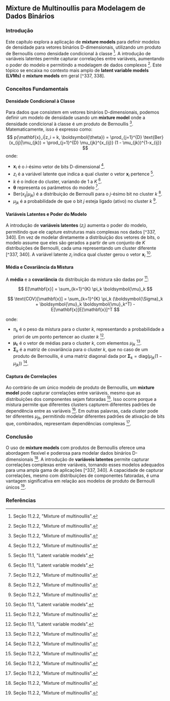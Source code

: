 ## Mixture de Multinoullis para Modelagem de Dados Binários
### Introdução
Este capítulo explora a aplicação de **mixture models** para definir modelos de densidade para vetores binários D-dimensionais, utilizando um produto de Bernoullis como densidade condicional à classe [^340]. A introdução de variáveis latentes permite capturar correlações entre variáveis, aumentando o poder do modelo e permitindo a modelagem de dados complexos [^340]. Este tópico se encaixa no contexto mais amplo de **latent variable models (LVMs)** e **mixture models** em geral [^337, 338].

### Conceitos Fundamentais
#### Densidade Condicional à Classe
Para dados que consistem em vetores binários D-dimensionais, podemos definir um modelo de densidade usando um **mixture model** onde a densidade condicional à classe é um produto de Bernoullis [^340]. Matematicamente, isso é expresso como:
$$ p(\mathbf{x}_i|z_i = k, \boldsymbol{\theta}) = \prod_{j=1}^{D} \text{Ber}(x_{ij}|\mu_{jk}) = \prod_{j=1}^{D} \mu_{jk}^{x_{ij}} (1 - \mu_{jk})^{1-x_{ij}} $$
onde:
*   $\mathbf{x}_i$ é o *i*-ésimo vetor de bits D-dimensional [^340].
*   $z_i$ é a variável latente que indica a qual cluster o vetor $\mathbf{x}_i$ pertence [^337].
*   $k$ é o índice do cluster, variando de 1 a *K* [^337].
*   $\boldsymbol{\theta}$ representa os parâmetros do modelo [^340].
*   $\text{Ber}(x_{ij}|\mu_{jk})$ é a distribuição de Bernoulli para o *j*-ésimo bit no cluster *k* [^340].
*   $\mu_{jk}$ é a probabilidade de que o bit *j* esteja ligado (ativo) no cluster *k* [^340].

#### Variáveis Latentes e Poder do Modelo
A introdução de **variáveis latentes** ($z_i$) aumenta o poder do modelo, permitindo que ele capture estruturas mais complexas nos dados [^337, 340]. Em vez de modelar diretamente a distribuição dos vetores de bits, o modelo assume que eles são gerados a partir de um conjunto de *K* distribuições de Bernoulli, cada uma representando um cluster diferente [^337, 340]. A variável latente $z_i$ indica qual cluster gerou o vetor $\mathbf{x}_i$ [^337].

#### Média e Covariância da Mistura
A **média** e a **covariância** da distribuição da mistura são dadas por [^340]:

$$ E[\mathbf{x}] = \sum_{k=1}^{K} \pi_k \boldsymbol{\mu}_k $$

$$ \text{COV}[\mathbf{x}] = \sum_{k=1}^{K} \pi_k (\boldsymbol{\Sigma}_k + \boldsymbol{\mu}_k \boldsymbol{\mu}_k^T) - E[\mathbf{x}]E[\mathbf{x}]^T $$

onde:

*   $\pi_k$ é o peso da mistura para o cluster *k*, representando a probabilidade a priori de um ponto pertencer ao cluster *k* [^337].
*   $\boldsymbol{\mu}_k$ é o vetor de médias para o cluster *k*, com elementos $\mu_{jk}$ [^340].
*   $\boldsymbol{\Sigma}_k$ é a matriz de covariância para o cluster *k*, que no caso de um produto de Bernoullis, é uma matriz diagonal dada por $\boldsymbol{\Sigma}_k = \text{diag}(\mu_{jk}(1 - \mu_{jk}))$ [^340].

#### Captura de Correlações
Ao contrário de um único modelo de produto de Bernoullis, um **mixture model** pode capturar correlações entre variáveis, mesmo que as distribuições dos componentes sejam fatoradas [^340]. Isso ocorre porque a mistura permite que diferentes clusters capturem diferentes padrões de dependência entre as variáveis [^340]. Em outras palavras, cada cluster pode ter diferentes $\mu_{jk}$, permitindo modelar diferentes padrões de ativação de bits que, combinados, representam dependências complexas [^340].

### Conclusão
O uso de **mixture models** com produtos de Bernoullis oferece uma abordagem flexível e poderosa para modelar dados binários D-dimensionais [^340]. A introdução de **variáveis latentes** permite capturar correlações complexas entre variáveis, tornando esses modelos adequados para uma ampla gama de aplicações [^337, 340]. A capacidade de capturar correlações, mesmo com distribuições de componentes fatoradas, é uma vantagem significativa em relação aos modelos de produto de Bernoulli únicos [^340].

### Referências
[^337]: Seção 11.1, "Latent variable models".
[^338]: Figura 11.1, "A DGM with and without hidden variables".
[^340]: Seção 11.2.2, "Mixture of multinoullis".

<!-- END -->